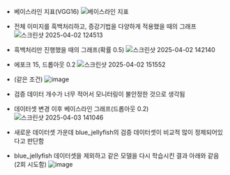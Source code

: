 - 베이스라인 지표(VGG16)
![베이스라인 지표](https://github.com/user-attachments/assets/7339aa1d-e5cf-4697-ae24-74ba0feef120)

- 전체 이미지를 흑백처리하고, 증강기법을 다양하게 적용했을 때의 그래프
![스크린샷 2025-04-02 124513](https://github.com/user-attachments/assets/cc665e70-da46-4d63-a83d-5ae9f54af11f)

- 흑백처리만 진행했을 때의 그래프(확률 0.5)
![스크린샷 2025-04-02 142140](https://github.com/user-attachments/assets/e2efe392-23c3-4cf5-afd7-c07c20b2554a)

- 에포크 15, 드롭아웃 0.2
![스크린샷 2025-04-02 151552](https://github.com/user-attachments/assets/4d54d101-9cc3-4b0a-bb7d-8024c1c79a13)

- (같은 조건)
![image](https://github.com/user-attachments/assets/5bc9be92-cde5-4834-af95-d0ae46a418be)
- 검증 데이터 개수가 너무 적어서 모니터링이 불안정한 것으로 생각됨


- 데이터셋 변경 이후 베이스라인 그래프(드롭아웃 0.2)
![스크린샷 2025-04-03 141046](https://github.com/user-attachments/assets/ecdf24b3-9787-44fc-a425-41acb538f03e)

- 새로운 데이터셋 가운데 blue_jellyfish의 검증 데이터셋이 비교적 많이 정제되어있다고 판단함
- blue_jellyfish 데이터셋을 제외하고 같은 모델을 다시 학습시킨 결과 아래와 같음(2회 시도함)
![image](https://github.com/user-attachments/assets/66bb5e41-d21a-4ef5-94e1-1e356eec6e61)
